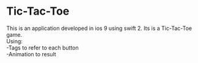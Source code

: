 # Tic-Tac-Toe
This is an application developed in ios 9 using swift 2. Its is a Tic-Tac-Toe game.<br />Using:<br />-Tags to refer to each button<br />-Animation to result
